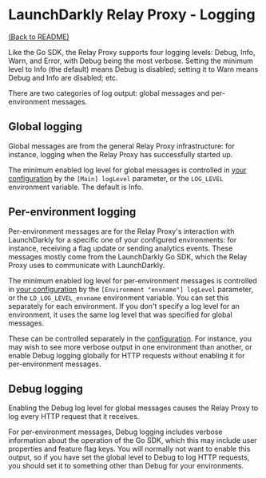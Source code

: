 # LaunchDarkly Relay Proxy - Logging

[(Back to README)](../README.md)

Like the Go SDK, the Relay Proxy supports four logging levels: Debug, Info, Warn, and Error, with Debug being the most verbose. Setting the minimum level to Info (the default) means Debug is disabled; setting it to Warn means Debug and Info are disabled; etc.

There are two categories of log output: global messages and per-environment messages.

## Global logging

Global messages are from the general Relay Proxy infrastructure: for instance, logging when the Relay Proxy has successfully started up.

The minimum enabled log level for global messages is controlled in [your configuration](./configuration.md#file-section-man) by the `[Main] logLevel` parameter, or the `LOG_LEVEL` environment variable. The default is Info.

## Per-environment logging

Per-environment messages are for the Relay Proxy's interaction with LaunchDarkly for a specific one of your configured environments: for instance, receiving a flag update or sending analytics events. These messages mostly come from the LaunchDarkly Go SDK, which the Relay Proxy uses to communicate with LaunchDarkly.

The minimum enabled log level for per-environment messages is controlled in [your configuration](./configuration.md#file-section-environment-name) by the `[Environment "envname"] logLevel` parameter, or the `LD_LOG_LEVEL_envname` environment variable. You can set this separately for each environment. If you don't specify a log level for an environment, it uses the same log level that was specified for global messages.


These can be controlled separately in the [configuration](./configuration.md). For instance, you may wish to see more verbose output in one environment than another, or enable Debug logging globally for HTTP requests without enabling it for per-environment messages.

## Debug logging

Enabling the Debug log level for global messages causes the Relay Proxy to log every HTTP request that it receives.

For per-environment messages, Debug logging includes verbose information about the operation of the Go SDK, which this may include user properties and feature flag keys. You will normally not want to enable this output, so if you have set the global level to Debug to log HTTP requests, you should set it to something other than Debug for your environments.
